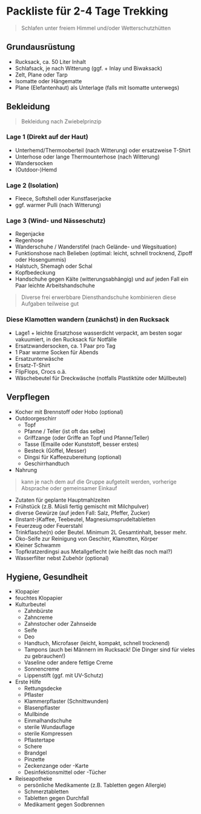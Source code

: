 # Packliste für 2-4 Tage Trekking
>Schlafen unter freiem Himmel und/oder Wetterschutzhütten

## Grundausrüstung
* Rucksack, ca. 50 Liter Inhalt
* Schlafsack, je nach Witterung (ggf. + Inlay und Biwaksack)
* Zelt, Plane oder Tarp
* Isomatte oder Hängematte
* Plane (Elefantenhaut) als Unterlage (falls mit Isomatte unterwegs)

## Bekleidung
>Bekleidung nach Zwiebelprinzip

### Lage 1 (Direkt auf der Haut)
* Unterhemd/Thermooberteil (nach Witterung) oder ersatzweise T-Shirt
* Unterhose oder lange Thermounterhose (nach Witterung)
* Wandersocken
* (Outdoor-)Hemd

### Lage 2 (Isolation)
* Fleece, Softshell oder Kunstfaserjacke
* ggf. warmer Pulli (nach Witterung)

### Lage 3 (Wind- und Nässeschutz)
* Regenjacke
* Regenhose
* Wanderschuhe / Wanderstifel (nach Gelände- und Wegsituation)
* Funktionshose nach Belieben (optimal: leicht, schnell trocknend, Zipoff oder Hosengummis)
* Halstuch, Shemagh oder Schal
* Kopfbedeckung
* Handschuhe gegen Kälte (witterungsabhängig) und auf jeden Fall ein Paar leichte Arbeitshandschuhe
>Diverse frei erwerbbare Diensthandschuhe kombinieren diese Aufgaben teilweise gut

### Diese Klamotten wandern (zunächst) in den Rucksack
* Lage1 + leichte Ersatzhose wasserdicht verpackt, am besten sogar vakuumiert, in den Rucksack für Notfälle
* Ersatzwandersocken, ca. 1 Paar pro Tag
* 1 Paar warme Socken für Abends
* Ersatzunterwäsche
* Ersatz-T-Shirt
* FlipFlops, Crocs o.ä.
* Wäschebeutel für Dreckwäsche (notfalls Plastiktüte oder Müllbeutel)

## Verpflegen
* Kocher mit Brennstoff oder Hobo (optional)
* Outdoorgeschirr
  * Topf
  * Pfanne / Teller (ist oft das selbe)
  * Griffzange (oder Griffe an Topf und Pfanne/Teller)
  * Tasse (Emaille oder Kunststoff, besser erstes)
  * Besteck (Göffel, Messer)
  * Dingsi für Kaffeezubereitung (optional)
  * Geschirrhandtuch
* Nahrung
>kann je nach dem auf die Gruppe aufgeteilt werden, vorherige Absprache oder gemeinsamer Einkauf

  * Zutaten für geplante Hauptmahlzeiten
  * Frühstück (z.B. Müsli fertig gemischt mit Milchpulver)
  * diverse Gewürze (auf jeden Fall: Salz, Pfeffer, Zucker)
  * (Instant-)Kaffee, Teebeutel, Magnesiumsprudeltabletten
* Feuerzeug oder Feuerstahl
* Trinkflasche(n) oder Beutel. Minimum 2L Gesamtinhalt, besser mehr.
* Öko-Seife zur Reinigung von Geschirr, Klamotten, Körper
* Kleiner Schwamm
* Topfkratzerdingsi aus Metallgeflecht (wie heißt das noch mal?)
* Wasserfilter nebst Zubehör (optional)

## Hygiene, Gesundheit
* Klopapier
* feuchtes Klopapier
* Kulturbeutel
  * Zahnbürste
  * Zahncreme
  * Zahnstocher oder Zahnseide
  * Seife
  * Deo
  * Handtuch, Microfaser (leicht, kompakt, schnell trocknend)
  * Tampons (auch bei Männern im Rucksack! Die Dinger sind für vieles zu gebrauchen!)
  * Vaseline oder andere fettige Creme
  * Sonnencreme
  * Lippenstift (ggf. mit UV-Schutz)
* Erste Hilfe
  * Rettungsdecke
  * Pflaster
  * Klammerpflaster (Schnittwunden)
  * Blasenpflaster
  * Mullbinde
  * Einmalhandschuhe
  * sterile Wundauflage
  * sterile Kompressen
  * Pflastertape
  * Schere
  * Brandgel
  * Pinzette
  * Zeckenzange oder -Karte
  * Desinfektionsmittel oder -Tücher
* Reiseapotheke
  * persönliche Medikamente (z.B. Tabletten gegen Allergie)
  * Schmerztabletten
  * Tabletten gegen Durchfall
  * Medikament gegen Sodbrennen
  
